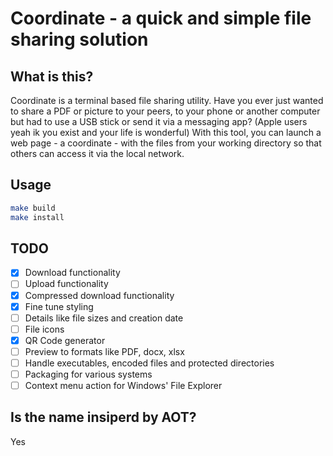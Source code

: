 # Coordinate - a quick and simple file sharing solution

<!-- Logo -->

## What is this?

Coordinate is a terminal based file sharing utility. Have you ever just wanted to share a PDF or picture to your peers, to your phone or another computer but had to use a USB stick or send it via a messaging app? (Apple users yeah ik you exist and your life is wonderful) With this tool, you can launch a web page - a coordinate - with the files from your working directory so that others can access it via the local network.

## Usage

```sh
make build
make install
```

## TODO

- [x] Download functionality
- [ ] Upload functionality
- [x] Compressed download functionality
- [x] Fine tune styling
- [ ] Details like file sizes and creation date
- [ ] File icons
- [x] QR Code generator
- [ ] Preview to formats like PDF, docx, xlsx
- [ ] Handle executables, encoded files and protected directories
- [ ] Packaging for various systems
- [ ] Context menu action for Windows' File Explorer

## Is the name insiperd by AOT?

Yes
